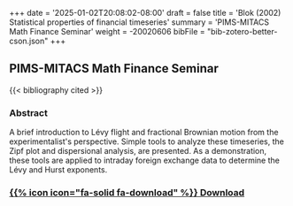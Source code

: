 +++
date = '2025-01-02T20:08:02-08:00'
draft = false
title = 'Blok (2002) Statistical properties of financial timeseries'
summary = 'PIMS-MITACS Math Finance Seminar'
weight = -20020606 
bibFile = "bib-zotero-better-cson.json"
+++
<!-- Must include "bib" in filename: https://labs.loupbrun.ca/hugo-cite/usage/ -->

## PIMS-MITACS Math Finance Seminar

<!-- 
{{< cite "blokStatistical2002" >}}
 -->
{{< bibliography cited >}}

### Abstract

A brief introduction to Lévy flight and fractional Brownian motion from the experimentalist's perspective. Simple tools to analyze these timeseries, the Zipf plot and dispersional analysis, are presented. As a demonstration, these tools are applied to intraday foreign exchange data to determine the Lévy and Hurst exponents.


### [{{% icon icon="fa-solid fa-download" %}} Download](../blok02.pdf)